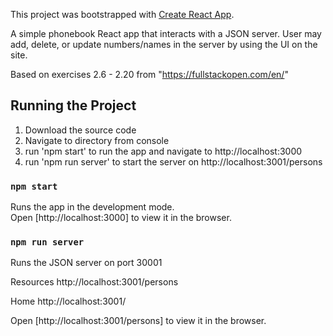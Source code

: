 This project was bootstrapped with [Create React App](https://github.com/facebook/create-react-app).

A simple phonebook React app that interacts with a JSON server. User may add, delete, or update numbers/names in the server by using the UI on the site. 

Based on exercises 2.6 - 2.20 from "https://fullstackopen.com/en/"

Running the Project
------------------------
1. Download the source code
2. Navigate to directory from console
3. run 'npm start' to run the app and navigate to http://localhost:3000
4. run 'npm run server' to start the server on http://localhost:3001/persons

### `npm start`

Runs the app in the development mode.<br />
Open [http://localhost:3000] to view it in the browser.

### `npm run server`

Runs the JSON server on port 30001

Resources
http://localhost:3001/persons

Home
http://localhost:3001/

Open [http://localhost:3001/persons] to view it in the browser.